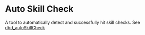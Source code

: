# Auto Skill Check

A tool to automatically detect and successfully hit skill checks. See [dbd_autoSkillCheck](https://github.com/Manuteaa/dbd_autoSkillCheck)
